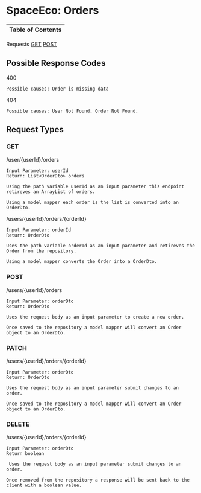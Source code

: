 # SpaceEco: Orders 


Table of Contents |
------------------|
Requests
[GET](#GET)
[POST](#POST)

## Possible Response Codes
400
    
    Possible causes: Order is missing data

404
    
    Possible causes: User Not Found, Order Not Found,  

## Request Types

### GET
/user/{userId}/orders

    Input Parameter: userId
    Return: List<OrderDto> orders

    Using the path variable userId as an input parameter this endpoint retireves an ArrayList of orders.

    Using a model mapper each order is the list is converted into an OrderDto.


/users/{userId}/orders/{orderId}

    Input Parameter: orderId
    Return: OrderDto

    Uses the path variable orderId as an input parameter and retireves the Order from the repository.  

    Using a model mapper converts the Order into a OrderDto. 

### POST
/users/{userId}/orders

    Input Parameter: orderDto
    Return: OrderDto

    Uses the request body as an input parameter to create a new order.

    Once saved to the repository a model mapper will convert an Order object to an OrderDto.


### PATCH
/users/{userId}/orders/{orderId}

    Input Parameter: orderDto
    Return: OrderDto

    Uses the request body as an input parameter submit changes to an order.

    Once saved to the repository a model mapper will convert an Order object to an OrderDto.

### DELETE
/users/{userId}/orders/{orderId}

    Input Parameter: orderDto
    Return boolean

     Uses the request body as an input parameter submit changes to an order.

    Once removed from the repository a response will be sent back to the client with a boolean value.